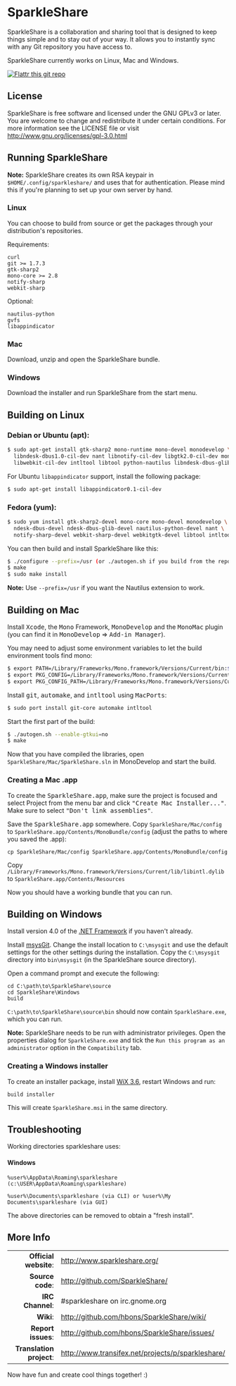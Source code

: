 # SparkleShare

SparkleShare is a collaboration and sharing tool that is designed to keep
things simple and to stay out of your way. It allows you to instantly sync
with any Git repository you have access to.

SparkleShare currently works on Linux, Mac and Windows.

[![Flattr this git repo](http://api.flattr.com/button/flattr-badge-large.png)](https://flattr.com/thing/21770/SparkleShare-Sharing-work-made-easy)


## License

SparkleShare is free software and licensed under the GNU GPLv3 or later. You
are welcome to change and redistribute it under certain conditions. For more
information see the LICENSE file or visit http://www.gnu.org/licenses/gpl-3.0.html


## Running SparkleShare

**Note:** SparkleShare creates its own RSA keypair in `$HOME/.config/sparkleshare/` and uses 
that for authentication. Please mind this if you're planning to set up your 
own server by hand.

### Linux

You can choose to build from source or get the packages through your distribution's repositories.

Requirements:

```
curl
git >= 1.7.3
gtk-sharp2
mono-core >= 2.8
notify-sharp
webkit-sharp
```

Optional:

```
nautilus-python
gvfs
libappindicator
```


### Mac

Download, unzip and open the SparkleShare bundle.


### Windows

Download the installer and run SparkleShare from the start menu.


## Building on Linux

### Debian or Ubuntu (apt):

```bash
$ sudo apt-get install gtk-sharp2 mono-runtime mono-devel monodevelop \
  libndesk-dbus1.0-cil-dev nant libnotify-cil-dev libgtk2.0-cil-dev mono-mcs mono-gmcs \
  libwebkit-cil-dev intltool libtool python-nautilus libndesk-dbus-glib1.0-cil-dev
```

For Ubuntu `libappindicator` support, install the following package:

```bash
$ sudo apt-get install libappindicator0.1-cil-dev
```

### Fedora (yum):

```bash
$ sudo yum install gtk-sharp2-devel mono-core mono-devel monodevelop \
  ndesk-dbus-devel ndesk-dbus-glib-devel nautilus-python-devel nant \
  notify-sharp-devel webkit-sharp-devel webkitgtk-devel libtool intltool
```


You can then build and install SparkleShare like this:

```bash
$ ./configure --prefix=/usr (or ./autogen.sh if you build from the repository)
$ make
$ sudo make install
```

**Note:**  Use `--prefix=/usr` if you want the Nautilus extension to work.


## Building on Mac

Install <tt>Xcode</tt>, the <tt>Mono</tt> Framework, <tt>MonoDevelop</tt> and the <tt>MonoMac</tt> plugin
(you can find it in <tt>MonoDevelop</tt> => <tt>Add-in Manager</tt>).

You may need to adjust some environment variables to let the build environment tools find mono:
   
```bash
$ export PATH=/Library/Frameworks/Mono.framework/Versions/Current/bin:$PATH
$ export PKG_CONFIG=/Library/Frameworks/Mono.framework/Versions/Current/bin/pkg-config
$ export PKG_CONFIG_PATH=/Library/Frameworks/Mono.framework/Versions/Current/lib/pkgconfig
```

Install <tt>git</tt>, <tt>automake</tt>, and <tt>intltool</tt> using <tt>MacPorts</tt>:

```bash
$ sudo port install git-core automake intltool
```
   
Start the first part of the build:

```bash
$ ./autogen.sh --enable-gtkui=no
$ make
```

Now that you have compiled the libraries, open `SparkleShare/Mac/SparkleShare.sln` in
MonoDevelop and start the build.


### Creating a Mac .app

To create the <tt>SparkleShare.app</tt>, make sure the project is focused and select Project from the menu bar 
and click <tt>"Create Mac Installer..."</tt>. Make sure to select <tt>"Don't link assemblies"</tt>. 

Save the <tt>SparkleShare.app</tt> somewhere. Copy `SparkleShare/Mac/config` to
 `SparkleShare.app/Contents/MonoBundle/config` (adjust the paths to where you saved the .app):

```
cp SparkleShare/Mac/config SparkleShare.app/Contents/MonoBundle/config
```

Copy `/Library/Frameworks/Mono.framework/Versions/Current/lib/libintl.dylib` to `SparkleShare.app/Contents/Resources`

Now you should have a working bundle that you can run.


## Building on Windows

Install version 4.0 of the [.NET Framework](http://www.microsoft.com/download/en/details.aspx?id=17851) if you haven't already.

Install [msysGit](http://code.google.com/p/msysgit/downloads/detail?name=Git-1.7.8-preview20111206.exe). Change the install location to `C:\msysgit` and use the default settings for the other settings during the installation. Copy the `C:\msysgit` directory into `bin\msysgit` (in the SparkleShare source directory).

Open a command prompt and execute the following:

```
cd C:\path\to\SparkleShare\source
cd SparkleShare\Windows
build
```

`C:\path\to\SparkleShare\source\bin` should now contain `SparkleShare.exe`, which you can run.

**Note:** SparkleShare needs to be run with administrator privileges.
Open the properties dialog for `SparkleShare.exe` and tick
the `Run this program as an administrator` option in the 
`Compatibility` tab.


### Creating a Windows installer

To create an installer package, install [WiX 3.6](http://wix.sourceforge.net/), restart Windows and run:

```
build installer
```

This will create `SparkleShare.msi` in the same directory.

## Troubleshooting

Working directories sparkleshare uses:
#### Windows
```
%user%\AppData\Roaming\sparkleshare (c:\USER\AppData\Roaming\sparkleshare)
```
```
%user%\Documents\sparkleshare (via CLI) or %user%\My Documents\sparkleshare (via GUI)
```
The above directories can be removed to obtain a "fresh install".

## More Info

|||
|-----------------------------------:|:--------------------------|
|     **Official website**: | http://www.sparkleshare.org/ |
|          **Source code**: | http://github.com/SparkleShare/ |
|          **IRC Channel**: | #sparkleshare on irc.gnome.org |
|                 **Wiki**: | http://github.com/hbons/SparkleShare/wiki/ |
|        **Report issues**: | http://github.com/hbons/SparkleShare/issues/ |
|  **Translation project**: | http://www.transifex.net/projects/p/sparkleshare/ |


Now have fun and create cool things together! :)
